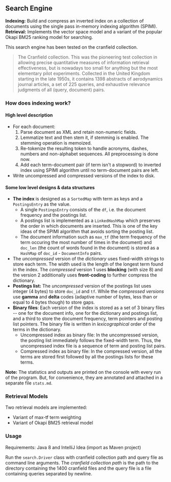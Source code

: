 ## Search Engine

**Indexing:** Build and compress an inverted index on a collection of documents using the single pass in-memory indexing algorithm (SPIMI).
**Retrieval:** Implements the vector space model and a variant of the popular Okapi BM25 ranking model for searching.

This search engine has been tested on the cranfield collection.

> The Cranfield collection. This was the pioneering test collection in allowing precise quantitative measures of information retrieval effectiveness, but is nowadays too small for anything but the most elementary pilot experiments. Collected in the United Kingdom starting in the late 1950s, it contains 1398 abstracts of aerodynamics journal articles, a set of 225 queries, and exhaustive relevance judgments of all (query, document) pairs.

### How does indexing work?

#### High level description

- For each document:
    1. Parse document as XML and retain non-numeric fields.
    2. Lemmatize text and then stem it, if stemming is enabled. The stemming operation is memoized.
    3. Re-tokenize the resulting token to handle acronyms, dashes, numbers and non-alphabet sequences. All preprocessing is done now.
    4. Add each term-document pair (if term isn't a stopword) to inverted index using SPIMI algorithm until no term-document pairs are left.
- Write uncompressed and compressed versions of the index to disk.

#### Some low level designs & data structures

- **The index** is designed as a `SortedMap` with term as keys and a `PostingsEntry` as the value.
    + A single `PostingsEntry` consists of the `df`, i.e. the document frequency and the postings list.
    + A postings list is implemented as a `LinkedHashMap` which preserves the order in which documents are inserted. This is one of the key ideas of the SPIMI algorithm that avoids sorting the posting list.
    + The document information such as `max_tf` (the term frequency of the term occuring the most number of times in the document) and `doc_len` (the count of words found in the document) is stored as a  `HashMap` of `doc_id` - `DocumentInfo` pairs.
- The *uncompressed* version of the *dictionary* uses fixed-width strings to store each term. The width used is the length of the longest term found in the index. The *compressed* version 1 uses **blocking** (with size 8) and the version 2 additionally uses **front-coding** to further compress the dictionary.
- **Postings list:** The *uncompressed* version of the postings list uses integer (4 bytes) to store `doc_id` and `tf`. While the *compressed versions* use **gamma** and **delta** codes (adaptive number of bytes, less than or equal to 4 bytes though) to store gaps.
- **Binary files**: Each version of the index is stored as a set of 3 binary files -- one for the document info, one for the dictionary and postings list, and a third to store the document frequency, term pointers and posting list pointers. The binary file is written in *lexicographical* order of the terms in the dictionary.
    + Uncompressed index as binary file: In the uncompressed version, the posting list immediately follows the fixed-width term. Thus, the uncompressed index file is a sequence of term and posting list pairs.
    + Compressed index as binary file: In the compressed version, all the terms are stored first followed by all the postings lists for these terms.

**Note:** The statistics and outputs are printed on the console with every run of the program. But, for convenience, they are annotated and attached in a separate file `stats.md`.

### Retrieval Models

Two retrieval models are implemented:
- Variant of max-tf term weighting
- Variant of Okapi BM25 retrieval model

### Usage

Requirements: Java 8 and IntelliJ Idea (import as Maven project)

Run the `search.Driver` class with cranfield collection path and query file as command line arguments. The *cranfield collection path* is the path to the directory containing the 1400 cranfield files and the query file is a file containing queries separated by newline.